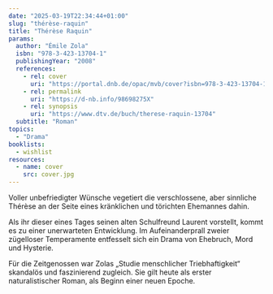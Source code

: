 ```yaml
---
date: "2025-03-19T22:34:44+01:00"
slug: "thérèse-raquin"
title: "Thérèse Raquin"
params:
  author: "Émile Zola"
  isbn: "978-3-423-13704-1"
  publishingYear: "2008"
  references:
    - rel: cover
      uri: "https://portal.dnb.de/opac/mvb/cover?isbn=978-3-423-13704-1"
    - rel: permalink
      uri: "https://d-nb.info/98698275X"
    - rel: synopsis
      uri: "https://www.dtv.de/buch/therese-raquin-13704"
  subtitle: "Roman"
topics:
  - "Drama"
booklists:
  - wishlist
resources:
  - name: cover
    src: cover.jpg
---
```


Voller unbefriedigter Wünsche vegetiert die verschlossene, aber sinnliche 
Thérèse an der Seite eines kränklichen und törichten Ehemannes dahin.

Als ihr dieser eines Tages seinen alten Schulfreund Laurent vorstellt, kommt es 
zu einer unerwarteten Entwicklung. Im Aufeinanderprall zweier zügelloser 
Temperamente entfesselt sich ein Drama von Ehebruch, Mord und Hysterie.

Für die Zeitgenossen war Zolas „Studie menschlicher Triebhaftigkeit“ skandalös 
und faszinierend zugleich. Sie gilt heute als erster naturalistischer Roman, als 
Beginn einer neuen Epoche.
